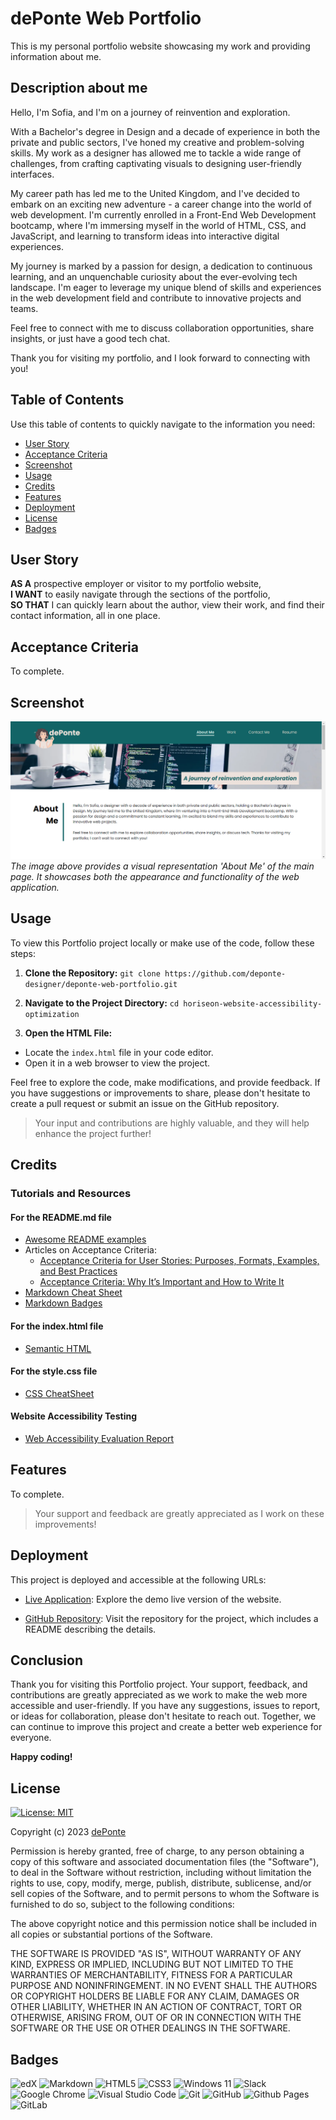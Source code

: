 # dePonte Web Portfolio

This is my personal portfolio website showcasing my work and providing information about me.


## Description about me

Hello, I'm Sofia, and I'm on a journey of reinvention and exploration. 

With a Bachelor's degree in Design and a decade of experience in both the private and public sectors, I've honed my creative and problem-solving skills. My work as a designer has allowed me to tackle a wide range of challenges, from crafting captivating visuals to designing user-friendly interfaces.

My career path has led me to the United Kingdom, and I've decided to embark on an exciting new adventure - a career change into the world of web development. I'm currently enrolled in a Front-End Web Development bootcamp, where I'm immersing myself in the world of HTML, CSS, and JavaScript, and learning to transform ideas into interactive digital experiences.

My journey is marked by a passion for design, a dedication to continuous learning, and an unquenchable curiosity about the ever-evolving tech landscape. I'm eager to leverage my unique blend of skills and experiences in the web development field and contribute to innovative projects and teams.

Feel free to connect with me to discuss collaboration opportunities, share insights, or just have a good tech chat.

Thank you for visiting my portfolio, and I look forward to connecting with you!


## Table of Contents

Use this table of contents to quickly navigate to the information you need:

- [User Story](#user-story)
- [Acceptance Criteria](#acceptance-criteria)
- [Screenshot](#screenshot)
- [Usage](#usage)
- [Credits](#credits)
- [Features](#features)
- [Deployment](#deployment)
- [License](#license)
- [Badges](#badges)


## User Story

**AS A** prospective employer or visitor to my portfolio website,  
**I WANT** to easily navigate through the sections of the portfolio,  
**SO THAT** I can quickly learn about the author, view their work, and find their contact information, all in one place.


## Acceptance Criteria

To complete.


## Screenshot

![Website Screenshot](./images/portfolio-screenshot-1.png)
*The image above provides a visual representation 'About Me' of the main page. It showcases both the appearance and functionality of the web application.*


## Usage

To view this Portfolio project locally or make use of the code, follow these steps:

1. **Clone the Repository:**
`git clone https://github.com/deponte-designer/deponte-web-portfolio.git`

2. **Navigate to the Project Directory:**
`cd horiseon-website-accessibility-optimization`

3. **Open the HTML File:**
- Locate the `index.html` file in your code editor.
- Open it in a web browser to view the project.

Feel free to explore the code, make modifications, and provide feedback. If you have suggestions or improvements to share, please don't hesitate to create a pull request or submit an issue on the GitHub repository.

>Your input and contributions are highly valuable, and they will help enhance the project further!


## Credits

### Tutorials and Resources

#### For the README.md file
- [Awesome README examples](https://github.com/matiassingers/awesome-readme)
- Articles on Acceptance Criteria:
  - [Acceptance Criteria for User Stories: Purposes, Formats, Examples, and Best Practices](https://www.altexsoft.com/blog/business/acceptance-criteria-purposes-formats-and-best-practices/)
  - [Acceptance Criteria: Why It’s Important and How to Write It](https://blog.american-technology.net/acceptance-criteria/)
- [Markdown Cheat Sheet](https://www.markdownguide.org/cheat-sheet)
- [Markdown Badges](https://github.com/Ileriayo/markdown-badges)

#### For the index.html file
- [Semantic HTML](https://www.w3schools.com/html/html5_semantic_elements.asp)

#### For the style.css file
- [CSS CheatSheet](https://htmlcheatsheet.com/css/)

#### Website Accessibility Testing
- [Web Accessibility Evaluation Report](https://wave.webaim.org/report#/https://deponte-designer.github.io/horiseon-website-accessibility-optimization/)


## Features

To complete.

>Your support and feedback are greatly appreciated as I work on these improvements!


## Deployment

This project is deployed and accessible at the following URLs:

- [Live Application](https://deponte-designer.github.io/deponte-web-portfolio): Explore the demo live version of the website.

- [GitHub Repository](https://github.com/deponte-designer/deponte-web-portfolio): Visit the repository for the project, which includes a README describing the details.


## Conclusion

Thank you for visiting this Portfolio project. Your support, feedback, and contributions are greatly appreciated as we work to make the web more accessible and user-friendly. If you have any suggestions, issues to report, or ideas for collaboration, please don't hesitate to reach out. Together, we can continue to improve this project and create a better web experience for everyone.

**Happy coding!**


## License

[![License: MIT](https://img.shields.io/badge/License-MIT-yellow.svg)](https://opensource.org/licenses/MIT)

Copyright (c) 2023 [dePonte](https://github.com/deponte-designer)

Permission is hereby granted, free of charge, to any person obtaining a copy of this software and associated documentation files (the "Software"), to deal in the Software without restriction, including without limitation the rights to use, copy, modify, merge, publish, distribute, sublicense, and/or sell copies of the Software, and to permit persons to whom the Software is furnished to do so, subject to the following conditions:

The above copyright notice and this permission notice shall be included in all copies or substantial portions of the Software.

THE SOFTWARE IS PROVIDED "AS IS", WITHOUT WARRANTY OF ANY KIND, EXPRESS OR IMPLIED, INCLUDING BUT NOT LIMITED TO THE WARRANTIES OF MERCHANTABILITY, FITNESS FOR A PARTICULAR PURPOSE AND NONINFRINGEMENT. IN NO EVENT SHALL THE AUTHORS OR COPYRIGHT HOLDERS BE LIABLE FOR ANY CLAIM, DAMAGES OR OTHER LIABILITY, WHETHER IN AN ACTION OF CONTRACT, TORT OR OTHERWISE, ARISING FROM, OUT OF OR IN CONNECTION WITH THE SOFTWARE OR THE USE OR OTHER DEALINGS IN THE SOFTWARE.


## Badges

![edX](https://img.shields.io/badge/edX-%2302262B.svg?style=for-the-badge&logo=edX&logoColor=white)
![Markdown](https://img.shields.io/badge/markdown-%23000000.svg?style=for-the-badge&logo=markdown&logoColor=white)
![HTML5](https://img.shields.io/badge/html5-%23E34F26.svg?style=for-the-badge&logo=html5&logoColor=white)
![CSS3](https://img.shields.io/badge/css3-%231572B6.svg?style=for-the-badge&logo=css3&logoColor=white)
![Windows 11](https://img.shields.io/badge/Windows%2011-%230079d5.svg?style=for-the-badge&logo=Windows%2011&logoColor=white)
![Slack](https://img.shields.io/badge/Slack-4A154B?style=for-the-badge&logo=slack&logoColor=white)
![Google Chrome](https://img.shields.io/badge/Google%20Chrome-4285F4?style=for-the-badge&logo=GoogleChrome&logoColor=white)
![Visual Studio Code](https://img.shields.io/badge/Visual%20Studio%20Code-0078d7.svg?style=for-the-badge&logo=visual-studio-code&logoColor=white)
![Git](https://img.shields.io/badge/git-%23F05033.svg?style=for-the-badge&logo=git&logoColor=white)
![GitHub](https://img.shields.io/badge/github-%23121011.svg?style=for-the-badge&logo=github&logoColor=white)
![Github Pages](https://img.shields.io/badge/github%20pages-121013?style=for-the-badge&logo=github&logoColor=white)
![GitLab](https://img.shields.io/badge/gitlab-%23181717.svg?style=for-the-badge&logo=gitlab&logoColor=white)